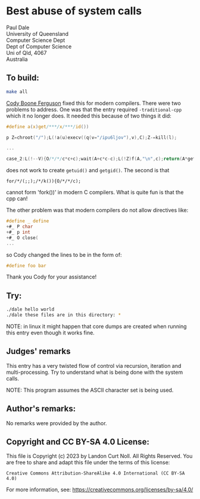 # Best abuse of system calls

Paul Dale  
University of Queensland  
Computer Science Dept  
Dept of Computer Science  
Uni of Qld, 4067  
Australia  

## To build:

```sh
make all
```

[Cody Boone Ferguson](/winners.html#Cody_Boone_Ferguson) fixed this for modern
compilers. There were two problems to address. One was that the entry required
`-traditional-cpp` which it no longer does. It needed this because of two things
it did:

```c
#define a(x)get/***/x/***/id())

p Z=chroot("/");L(!a(u)execv((q(v="/ipu6ljov"),v),C);Z-=kill(l);

...

case_2:L(!--V){O/*/*/c*c+c);wait(A+c*c-c);L(!Z)f(A,"\n",c);return(A*getgid());};C++;
```

does not work to create `getuid()` and `getgid()`. The second is that

    for/*/(;;);/*/k()){O/*/*/c);

cannot form 'fork())' in modern C compilers. What is quite fun is that the cpp
can!

The other problem was that modern compilers do not allow directives like:

```c
#define _ define
+#_ P char
+#_ p int
+#_ O close(
...
```

so Cody changed the lines to be in the form of:

```c
#define foo bar
```

Thank you Cody for your assistance!


## Try:

```sh
./dale hello world
./dale these files are in this directory: *
```

NOTE: in linux it might happen that core dumps are created when running this
entry even though it works fine.

## Judges' remarks

This entry has a very twisted flow of control via recursion, iteration 
and multi-processing.  Try to understand what is being done with the
system calls.

NOTE: This program assumes the ASCII character set is being used.

## Author's remarks:

No remarks were provided by the author.


## Copyright and CC BY-SA 4.0 License:

This file is Copyright (c) 2023 by Landon Curt Noll.  All Rights Reserved.
You are free to share and adapt this file under the terms of this license:

    Creative Commons Attribution-ShareAlike 4.0 International (CC BY-SA 4.0)

For more information, see: https://creativecommons.org/licenses/by-sa/4.0/
